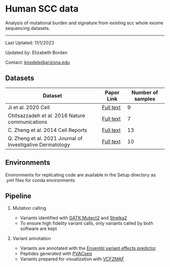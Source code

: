 # Human SCC data

Analysis of mutational burden and signature from existing scc whole exome sequencing datasets.

----

Last Uptated: 11/1/2023

Updated by: Elizabeth Borden 

Contact: knodele@arizona.edu

## Datasets

| Dataset | Paper Link | Number of samples |
| ------- | --------- | ----------------- |
| Ji et al. 2020 Cell | [Full text](https://www.sciencedirect.com/science/article/pii/S0092867420306723) | 9 | 
| Chitsazzadeh et al. 2016 Nature communications | [Full text](https://www.nature.com/articles/ncomms12601) | 7 | 
| C. Zheng et al. 2014 Cell Reports | [Full text](https://www.ncbi.nlm.nih.gov/pmc/articles/PMC4254608/) | 13 |
| Q. Zheng et al. 2021 Journal of Investigative Dermatology | [Full text](https://www.ncbi.nlm.nih.gov/pmc/articles/PMC7790860/) | 10 |

## Environments

Environments for replicating code are available in the Setup directory as .yml files for conda environments

## Pipeline

1. Mutation calling

	- Variants identified with [GATK Mutect2](https://gatk.broadinstitute.org/hc/en-us/articles/360037593851-Mutect2) and [Strelka2](https://github.com/Illumina/strelka)
	- To ensure high fidelity variant calls, only variants called by both software are kept

2. Variant annotation

	- Variants are annotated with the [Ensembl variant effects predictor](https://useast.ensembl.org/info/docs/tools/vep/index.html)
	- Peptides generated with [PVACseq](https://pvactools.readthedocs.io/en/latest/pvacseq.html)
	- Variants prepared for visualization with [VCF2MAF](https://github.com/mskcc/vcf2maf)
